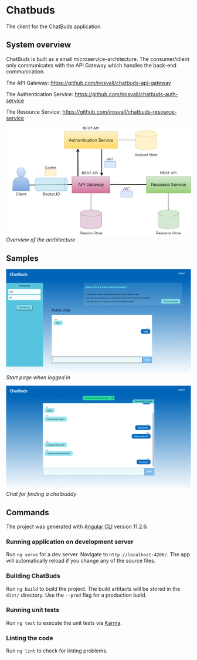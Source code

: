 # Chatbuds

The client for the ChatBuds application.

## System overview
ChatBuds is built as a small microservice-architecture. The consumer/client only communicates with the API Gateway which handles the back-end communication.

The API Gateway: https://github.com/irosvall/chatbuds-api-gateway

The Authentication Service: https://github.com/irosvall/chatbuds-auth-service

The Resource Service: https://github.com/irosvall/chatbuds-resource-service

![Architecture](./.readme/chatbuds-architecture.png)
*Overview of the architecture*

## Samples

![Start page](./.readme/start-page.png)
*Start page when logged in*

![Chatting](./.readme/find-chatbuddy.png)
*Chat for finding a chatbuddy*

## Commands
The project was generated with [Angular CLI](https://github.com/angular/angular-cli) version 11.2.6.

### Running application on development server

Run `ng serve` for a dev server. Navigate to `http://localhost:4200/`. The app will automatically reload if you change any of the source files.

### Building ChatBuds

Run `ng build` to build the project. The build artifacts will be stored in the `dist/` directory. Use the `--prod` flag for a production build.

### Running unit tests

Run `ng test` to execute the unit tests via [Karma](https://karma-runner.github.io).

### Linting the code
Run `ng lint` to check for linting problems.
